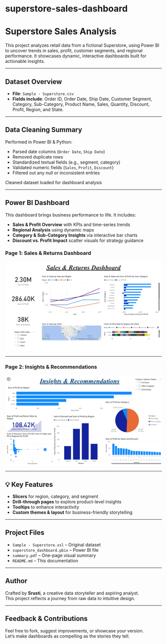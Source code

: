 # superstore-sales-dashboard
#  Superstore Sales Analysis

This project analyzes retail data from a fictional Superstore, using Power BI to uncover trends in sales, profit, customer segments, and regional performance. It showcases dynamic, interactive dashboards built for actionable insights.

---

##  Dataset Overview

- **File**: `Sample - Superstore.csv`
- **Fields include**: Order ID, Order Date, Ship Date, Customer Segment, Category, Sub-Category, Product Name, Sales, Quantity, Discount, Profit, Region, and State.

---

## Data Cleaning Summary

Performed in Power BI & Python:
- Parsed date columns (`Order Date`, `Ship Date`)
- Removed duplicate rows
- Standardized textual fields (e.g., segment, category)
- Validated numeric fields (`Sales`, `Profit`, `Discount`)
- Filtered out any null or inconsistent entries

 Cleaned dataset loaded for dashboard analysis

---

##  Power BI Dashboard

This dashboard brings business performance to life. It includes:

- **Sales & Profit Overview** with KPIs and time-series trends  
- **Regional Analysis** using dynamic maps  
- **Category & Sub-Category Insights** via interactive bar charts  
- **Discount vs. Profit Impact** scatter visuals for strategy guidance

### Page 1️: Sales & Returns Dashboard  
![Dashboard Page 1](dashboard_page1.jpeg)

---

### Page 2️: Insights & Recommendations  
![Dashboard Page 2](dashboard_page2.jpeg)

---

## 💡 Key Features

- **Slicers** for region, category, and segment  
- **Drill-through pages** to explore product-level insights  
- **Tooltips** to enhance interactivity  
- **Custom themes & layout** for business-friendly storytelling  

---

##  Project Files

- `Sample - Superstore.xsl` – Original dataset  
- `superstore_dashboard.pbix` – Power BI file  
- `summary.pdf` – One-page visual summary  
- `README.md` – This documentation

---

##  Author

Crafted by **Srusti**, a creative data storyteller and aspiring analyst.  
This project reflects a journey from raw data to intuitive design.

---

##  Feedback & Contributions

Feel free to fork, suggest improvements, or showcase your version.  
Let’s make dashboards as compelling as the stories they tell.
